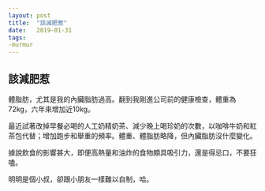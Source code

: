 ```yaml
---
layout: post
title:  "該減肥惹"
date:   2019-01-31
tags:
-murmur
---
```

## 該減肥惹

體脂肪，尤其是我的內臟脂肪過高。翻到我剛進公司前的健康檢查，體重為72kg，六年來增加近10kg。

最近試著改掉早餐必喝的人工奶精奶茶、減少晚上喝珍奶的次數，以咖啡牛奶和紅茶包代替；增加跑步和舉重的頻率。體重、體脂肪略降，但內臟脂肪沒什麼變化。

據說飲食的影響甚大，即便高熱量和油炸的食物頗具吸引力，還是得忌口，不要狂嗑。

明明是個小叔，卻跟小朋友一樣難以自制，哈。